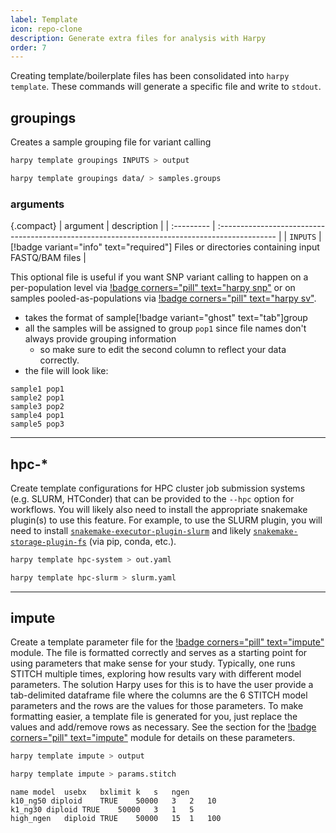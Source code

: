 ```yaml
---
label: Template
icon: repo-clone
description: Generate extra files for analysis with Harpy
order: 7
---
```


Creating template/boilerplate files has been consolidated into `harpy template`. These commands will
generate a specific file and write to `stdout`.

## groupings
Creates a sample grouping file for variant calling

```bash usage
harpy template groupings INPUTS > output
```

```bash example | generate a grouping file from folder of fastq/bam files
harpy template groupings data/ > samples.groups
```
### arguments
{.compact}
| argument   | description                                                                                   |
| :--------- | :-------------------------------------------------------------------------------------------- |
| `INPUTS`   | [!badge variant="info" text="required"] Files or directories containing input FASTQ/BAM files |

This optional file is useful if you want SNP variant calling to happen on a
per-population level via [!badge corners="pill" text="harpy snp"](snp.md#populations) or on samples
pooled-as-populations via [!badge corners="pill" text="harpy sv"](SV/naibr.md#pooled-sample-variant-calling).
- takes the format of sample[!badge variant="ghost" text="tab"]group
- all the samples will be assigned to group `pop1` since file names don't always provide grouping information
    - so make sure to edit the second column to reflect your data correctly.
- the file will look like:
```less popgroups.txt
sample1 pop1
sample2 pop1
sample3 pop2
sample4 pop1
sample5 pop3
```
---
## hpc-*
Create template configurations for HPC cluster job submission systems (e.g. SLURM, HTConder) that can
be provided to the `--hpc` option for workflows. You will likely also need to install the appropriate
snakemake plugin(s) to use this feature. For example, to use the SLURM plugin, you will need to install
[`snakemake-executor-plugin-slurm`](https://snakemake.github.io/snakemake-plugin-catalog/plugins/executor/slurm.html)
and likely [`snakemake-storage-plugin-fs`](https://snakemake.github.io/snakemake-plugin-catalog/plugins/storage/fs.html)
(via pip, conda, etc.).

```bash usage
harpy template hpc-system > out.yaml
```

```bash example | create SLURM submission template
harpy template hpc-slurm > slurm.yaml
```
---
## impute
Create a template parameter file for the [!badge corners="pill" text="impute"](/Workflows/impute.md) module. 
The file is formatted correctly and serves as a starting point for using parameters that make sense for your study.
Typically, one runs STITCH multiple times, exploring how results vary with
different model parameters. The solution Harpy uses for this is to have the user
provide a tab-delimited dataframe file where the columns are the 6 STITCH model 
parameters and the rows are the values for those parameters. To make formatting
easier, a template file is generated for you, just replace the values and add/remove
rows as necessary. See the section for the [!badge corners="pill" text="impute"](/Workflows/impute.md)
module for details on these parameters.

```bash usage
harpy template impute > output
```

```bash example | create imputation parameter template
harpy template impute > params.stitch
```

```text resulting params.stitch file
name model	usebx	bxlimit	k	s	ngen
k10_ng50 diploid	TRUE	50000	3	2	10
k1_ng30 diploid	TRUE	50000	3	1	5
high_ngen   diploid TRUE    50000   15  1   100
```

